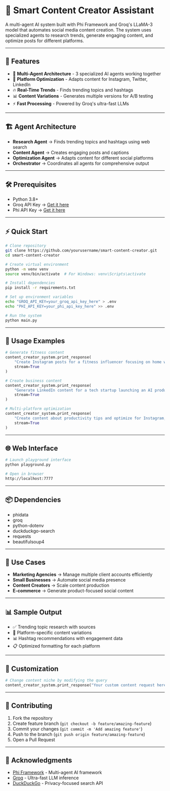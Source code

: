 # 🎨 Smart Content Creator Assistant

A multi-agent AI system built with Phi Framework and Groq's LLaMA-3 model that automates social media content creation. The system uses specialized agents to research trends, generate engaging content, and optimize posts for different platforms.

---

## 🚀 Features

- 🧠 **Multi-Agent Architecture** - 3 specialized AI agents working together  
- 📱 **Platform Optimization** - Adapts content for Instagram, Twitter, LinkedIn  
- 🔥 **Real-Time Trends** - Finds trending topics and hashtags  
- 📊 **Content Variations** - Generates multiple versions for A/B testing  
- ⚡ **Fast Processing** - Powered by Groq's ultra-fast LLMs  

---

## 🏗️ Agent Architecture

- **Research Agent** → Finds trending topics and hashtags using web search  
- **Content Agent** → Creates engaging posts and captions  
- **Optimization Agent** → Adapts content for different social platforms  
- **Orchestrator** → Coordinates all agents for comprehensive output  

---

## 🛠️ Prerequisites

- Python 3.8+  
- Groq API Key → [Get it here](https://console.groq.com)  
- Phi API Key → [Get it here](https://phidata.com)  

---

## ⚡ Quick Start

```bash
# Clone repository
git clone https://github.com/yourusername/smart-content-creator.git
cd smart-content-creator

# Create virtual environment
python -m venv venv
source venv/bin/activate  # For Windows: venv\Scripts\activate

# Install dependencies
pip install -r requirements.txt

# Set up environment variables
echo "GROQ_API_KEY=your_groq_api_key_here" > .env
echo "PHI_API_KEY=your_phi_api_key_here" >> .env

# Run the system
python main.py
```

---

## 📝 Usage Examples

```python
# Generate fitness content
content_creator_system.print_response(
    "Create Instagram posts for a fitness influencer focusing on home workouts",
    stream=True
)

# Create business content
content_creator_system.print_response(
    "Generate LinkedIn content for a tech startup launching an AI product",
    stream=True
)

# Multi-platform optimization
content_creator_system.print_response(
    "Create content about productivity tips and optimize for Instagram, Twitter, and LinkedIn",
    stream=True
)
```

---

## 🌐 Web Interface

```bash
# Launch playground interface
python playground.py

# Open in browser
http://localhost:7777
```

---

## 📦 Dependencies

- phidata  
- groq  
- python-dotenv  
- duckduckgo-search  
- requests  
- beautifulsoup4  

---

## 🎯 Use Cases

- **Marketing Agencies** → Manage multiple client accounts efficiently  
- **Small Businesses** → Automate social media presence  
- **Content Creators** → Scale content production  
- **E-commerce** → Generate product-focused social content  

---

## 📊 Sample Output

- ✅ Trending topic research with sources  
- 📝 Platform-specific content variations  
- 📊 Hashtag recommendations with engagement data  
- 📋 Optimized formatting for each platform  

---

## 🔧 Customization

```python
# Change content niche by modifying the query
content_creator_system.print_response("Your custom content request here", stream=True)
```

---

## 🤝 Contributing

1. Fork the repository  
2. Create feature branch (`git checkout -b feature/amazing-feature`)  
3. Commit your changes (`git commit -m 'Add amazing feature'`)  
4. Push to the branch (`git push origin feature/amazing-feature`)  
5. Open a Pull Request  

---


## 🙏 Acknowledgments

- [Phi Framework](https://github.com/phidatahq/phidata) - Multi-agent AI framework  
- [Groq](https://groq.com) - Ultra-fast LLM inference  
- [DuckDuckGo](https://duckduckgo.com) - Privacy-focused search API  

